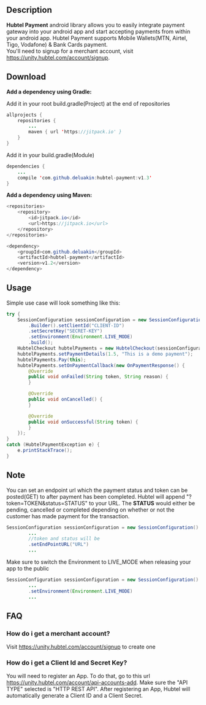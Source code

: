 ## Description
__Hubtel Payment__ android library allows you to easily integrate payment gateway into your android app and start accepting payments from within your android app.
Hubtel Payment supports Mobile Wallets(MTN, Airtel, Tigo, Vodafone) & Bank Cards payment.   
You'll need to signup for a merchant account, visit https://unity.hubtel.com/account/signup. 


## Download

__Add a dependency using Gradle:__

Add it in your root build.gradle(Project) at the end of repositories
```java
allprojects {
	repositories {
		...
		maven { url 'https://jitpack.io' }
	}
}
```
	
Add it in your build.gradle(Module)
```java
dependencies {
	...
	compile 'com.github.deluakin:hubtel-payment:v1.3'
}
```


__Add a dependency using Maven:__
```java
<repositories>
	<repository>
		<id>jitpack.io</id>
		<url>https://jitpack.io</url>
	</repository>
</repositories>
```

```java
<dependency>
	<groupId>com.github.deluakin</groupId>
	<artifactId>hubtel-payment</artifactId>
	<version>v1.2</version>
</dependency>
```

## Usage
Simple use case will look something like this:

```java
try {
	SessionConfiguration sessionConfiguration = new SessionConfiguration()
		.Builder().setClientId("CLIENT-ID")
		.setSecretKey("SECRET-KEY")
		.setEnvironment(Environment.LIVE_MODE)
		.build();
	HubtelCheckout hubtelPayments = new HubtelCheckout(sessionConfiguration);
	hubtelPayments.setPaymentDetails(1.5, "This is a demo payment");
	hubtelPayments.Pay(this);
	hubtelPayments.setOnPaymentCallback(new OnPaymentResponse() {
		@Override
		public void onFailed(String token, String reason) {
		}

		@Override
		public void onCancelled() {
		}

		@Override
		public void onSuccessful(String token) {
		}
	});
}
catch (HubtelPaymentException e) {
	e.printStackTrace();
}
```


## Note
You can set an endpoint url which the payment status and token can be posted(GET) to after payment has been completed.
Hubtel will append "?token=TOKEN&status=STATUS" to your URL. 
The __STATUS__ would either be pending, cancelled or completed depending on whether or not the customer has made payment for the transaction.

```java
SessionConfiguration sessionConfiguration = new SessionConfiguration()
		...
		//token and status will be 
		.setEndPointURL("URL")
		...
```


Make sure to switch the Environment to LIVE_MODE when releasing your app to the public

```java
SessionConfiguration sessionConfiguration = new SessionConfiguration()
		...
		.setEnvironment(Environment.LIVE_MODE)
		...
```


## FAQ
### How do i get a merchant account?
Visit https://unity.hubtel.com/account/signup to create one

### How do i get a Client Id and Secret Key?
You will need to register an App. To do that, go to this url https://unity.hubtel.com/account/api-accounts-add. Make sure the "API TYPE" selected is "HTTP REST API". After registering an App, Hubtel will automatically generate a Client ID and a Client Secret.
